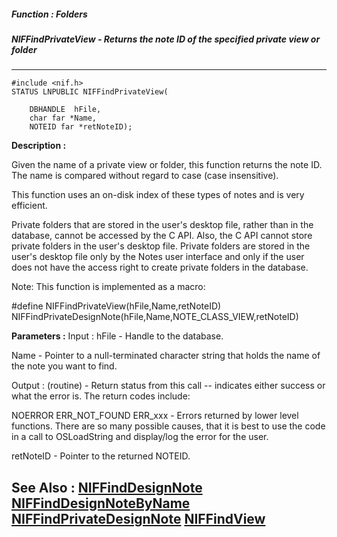 ##### Function : Folders
##### NIFFindPrivateView - Returns the note ID of the specified private view or folder
---
```
#include <nif.h>
STATUS LNPUBLIC NIFFindPrivateView(

	DBHANDLE  hFile,
	char far *Name,
	NOTEID far *retNoteID);
```
**Description :**

Given the name of a private view or folder, this function returns the note 
ID.   The name is compared without regard to case (case insensitive).

This function uses an on-disk index of these types of notes and is very 
efficient.

Private folders that are stored in the user's desktop file, rather than in the 
database, cannot be accessed by the C API.  Also, the C API cannot store 
private folders in the user's desktop file.  Private folders are stored in the 
user's desktop file only by the Notes user interface and only if the user does 
not have the access right to create private folders in the database.

Note: This function is implemented as a macro:

#define NIFFindPrivateView(hFile,Name,retNoteID) 
NIFFindPrivateDesignNote(hFile,Name,NOTE_CLASS_VIEW,retNoteID)

**Parameters :**
Input :
hFile  -  Handle to the database.

Name  -  Pointer to a null-terminated character string that holds the name of the note you want to find.

Output :
(routine)  -  Return status from this call -- indicates either success or what the error is. The return codes include:

NOERROR
ERR_NOT_FOUND
ERR_xxx - Errors returned by lower level functions.  There are so many possible causes, that it is best to use the code in a call to OSLoadString and display/log the error for the user.


retNoteID  -  Pointer to the returned NOTEID.


**See Also :**
[NIFFindDesignNote](/domino-c-api-docs/reference/Func/NIFFindDesignNote)
[NIFFindDesignNoteByName](/domino-c-api-docs/reference/Func/NIFFindDesignNoteByName)
[NIFFindPrivateDesignNote](/domino-c-api-docs/reference/Func/NIFFindPrivateDesignNote)
[NIFFindView](/domino-c-api-docs/reference/Func/NIFFindView)
---
